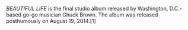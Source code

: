 _BEAUTIFUL LIFE_ is the final studio album released by Washington, D.C.-based go-go musician Chuck Brown. The album was released posthumously on August 19, 2014.[1]
